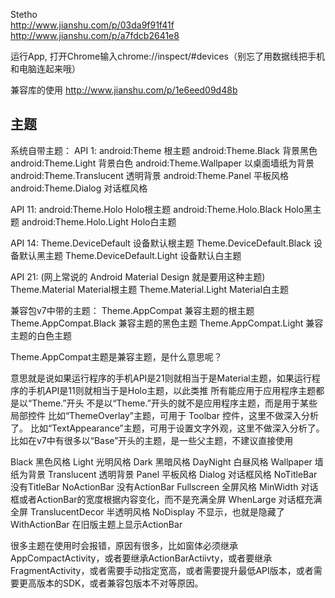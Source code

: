 Stetho  
http://www.jianshu.com/p/03da9f91f41f
http://www.jianshu.com/p/a7fdcb2641e8

运行App, 打开Chrome输入chrome://inspect/#devices（别忘了用数据线把手机和电脑连起来哦）

兼容库的使用
http://www.jianshu.com/p/1e6eed09d48b


## 主题
系统自带主题：
API 1:
android:Theme 根主题
android:Theme.Black 背景黑色
android:Theme.Light 背景白色
android:Theme.Wallpaper 以桌面墙纸为背景
android:Theme.Translucent 透明背景
android:Theme.Panel 平板风格
android:Theme.Dialog 对话框风格

API 11:
android:Theme.Holo Holo根主题
android:Theme.Holo.Black Holo黑主题
android:Theme.Holo.Light Holo白主题

API 14:
Theme.DeviceDefault 设备默认根主题
Theme.DeviceDefault.Black 设备默认黑主题
Theme.DeviceDefault.Light 设备默认白主题

API 21: (网上常说的 Android Material Design 就是要用这种主题)
Theme.Material Material根主题
Theme.Material.Light Material白主题


兼容包v7中带的主题：
Theme.AppCompat 兼容主题的根主题
Theme.AppCompat.Black 兼容主题的黑色主题
Theme.AppCompat.Light 兼容主题的白色主题

Theme.AppCompat主题是兼容主题，是什么意思呢？

意思就是说如果运行程序的手机API是21则就相当于是Material主题，如果运行程序的手机API是11则就相当于是Holo主题，以此类推
所有能应用于应用程序主题都是以“Theme.”开头
不是以“Theme.”开头的就不是应用程序主题，而是用于某些局部控件
比如“ThemeOverlay”主题，可用于 Toolbar 控件，这里不做深入分析了。
比如“TextAppearance”主题，可用于设置文字外观，这里不做深入分析了。
比如在v7中有很多以“Base”开头的主题，是一些父主题，不建议直接使用

Black 黑色风格
Light 光明风格
Dark 黑暗风格
DayNight 白昼风格
Wallpaper 墙纸为背景
Translucent 透明背景
Panel 平板风格
Dialog 对话框风格
NoTitleBar 没有TitleBar
NoActionBar 没有ActionBar
Fullscreen 全屏风格
MinWidth 对话框或者ActionBar的宽度根据内容变化，而不是充满全屏
WhenLarge 对话框充满全屏
TranslucentDecor 半透明风格
NoDisplay 不显示，也就是隐藏了
WithActionBar 在旧版主题上显示ActionBar

很多主题在使用时会报错，原因有很多，比如窗体必须继承AppCompactActivity，或者要继承ActionBarActiivty，或者要继承FragmentActivity，或者需要手动指定宽高，或者需要提升最低API版本，或者需要更高版本的SDK，或者兼容包版本不对等原因。
